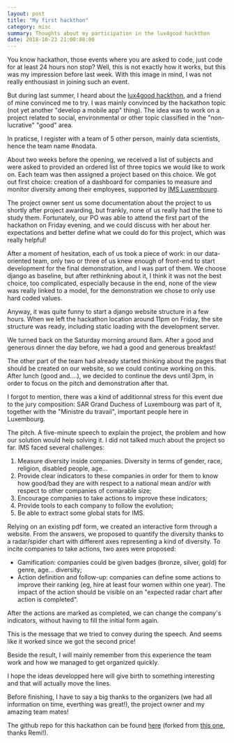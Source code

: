 ```yaml
---
layout: post
title: "My first hackthon"
category: misc
summary: Thoughts about my participation in the lux4good hackthon
date: 2018-10-23 21:00:08:00
---
```


You know hackathon, those events where you are asked to code, just code for at least 24 hours non stop? Well, this is not exactly how it works, but this was my impression before last week. With this image in mind, I was not really enthousiast in joining such an event.

But during last summer, I heard about the [lux4good hackthon](http://lux4good.org/), and a friend of mine convinced me to try. I was mainly convinced by the hackathon topic (not yet another "develop a mobile app" thing). The idea was to work on a project related to social, environmental or other topic classified in the "non-lucrative" "good" area.

In praticse, I register with a team of 5 other person, mainly data scientists, hence the team name #nodata.

About two weeks before the opening, we received a list of subjects and were asked to provided an ordered list of three topics we would like to work on. Each team was then assigned a project based on this choice. We got out first choice: creation of a dashboard for companies to measure and monitor diversity among their employees, supported by [IMS Luxembourg](http://imslux.lu/). 

The project owner sent us some documentation about the project to us shortly after project awarding, but frankly, none of us really had the time to study them. Fortunately, our PO was able to attend the first part of the hackathon on Friday evening, and we could discuss with her about her expectations and better define what we could do for this project, which was really helpful!

After a moment of hesitation, each of us took a piece of work: in our data-oriented team, only two or three of us knew enough of front-end to start development for the final demonstration, and I was part of them. We choose django as baseline, but after rethinkning about it, I think it was not the best choice, too complicated, especially because in the end, none of the view was really linked to a model, for the demonstration we chose to only use hard coded values.

Anyway, it was quite funny to start a django website structure in a few hours. When we left the hackathon location around 11pm on Friday, the site structure was ready, including static loading with the development server.

We turned back on the Saturday morning around 8am. After a good and generous dinner the day before, we had a good and generous breakfast!

The other part of the team had already started thinking about the pages that should be created on our website, so we could continue working on this. After lunch (good and....), we decided to continue the devs until 3pm, in order to focus on the pitch and demonstration after that.

I forgot to mention, there was a kind of additionnal stress for this event due to the jury composition: SAR Grand Duchess of Luxembourg was part of it, together with the "Ministre du travail", important people here in Luxembourg.

The pitch. A five-minute speech to explain the project, the problem and how our solution would help solving it. I did not talked much about the project so far. IMS faced several challenges:

1. Measure diversity inside companies. Diversity in terms of gender, race, religion, disabled people, age...
2. Provide clear indicators to these companies in order for them to know how good/bad they are with respect to a national mean and/or with respect to other companies of comarable size;
3. Encourage companies to take actions to improve these indicators;
4. Provide tools to each company to follow the evolution;
5. Be able to extract some global stats for IMS.

Relying on an existing pdf form, we created an interactive form through a website. From the answers, we proposed to quantify the diversity thanks to a radar/spider chart with different axes representing a kind of diversity. To incite companies to take actions, two axes were proposed:
- Gamification: companies could be given badges (bronze, silver, gold) for genre, age... diversity;
- Action definition and follow-up: companies can define some actions to improve their ranking (eg, hire at least four women within one year). The impact of the action should be visible on an "expected radar chart after action is completed".

After the actions are marked as completed, we can change the company's indicators, without having to fill the initial form again.

This is the message that we tried to convey during the speech. And seems like it worked since we got the second price!

Beside the result, I will mainly remember from this experience the team work and how we managed to get organized quickly.

I hope the ideas developped here will give birth to something interesting and that will actually move the lines.

Before finishing, I have to say a big thanks to the organizers (we had all information on time, everthing was great!), the project owner and my amazing team mates!

The github repo for this hackathon can be found [here](https://github.com/stellasia/l4gims) (forked from [this one](https://github.com/remil1000/l4gims), thanks Remi!).
